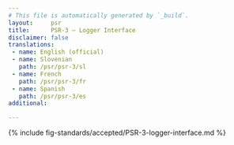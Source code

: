 ```yaml
---
# This file is automatically generated by `_build`.
layout:     psr
title:      PSR-3 — Logger Interface
disclaimer: false
translations:
 - name: English (official)
 - name: Slovenian
   path: /psr/psr-3/sl
 - name: French
   path: /psr/psr-3/fr
 - name: Spanish
   path: /psr/psr-3/es
additional:

---
```

{% include fig-standards/accepted/PSR-3-logger-interface.md %}
